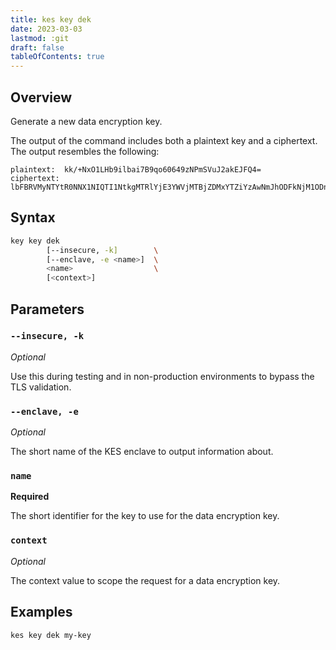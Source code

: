 ```yaml
---
title: kes key dek
date: 2023-03-03
lastmod: :git
draft: false
tableOfContents: true
---
```


## Overview

Generate a new data encryption key.

The output of the command includes both a plaintext key and a ciphertext.
The output resembles the following:

```
plaintext:  kk/+NxO1LHb9ilbai7B9qo60649zNPmSVuJ2akEJFQ4=
ciphertext: lbFBRVMyNTYtR0NNX1NIQTI1NtkgMTRlYjE3YWVjMTBjZDMxYTZiYzAwNmJhODFkNjM1ODnEEKOclQFBMYNZ3dVJPCrldAHEDLkZD9YgLpFW77+8b8Qw7Tn/6tFhyYUoFzS4+jYv8ty/Y5bqKzU6lPUEq/O8xEnYs92wEyvdSfTpTDEH8a8Q
```

## Syntax

```sh
key key dek
        [--insecure, -k]        \
        [--enclave, -e <name>]  \
        <name>                  \
        [<context>]
```

## Parameters

### `--insecure, -k`

_Optional_

Use this during testing and in non-production environments to bypass the TLS validation.

### `--enclave, -e`

_Optional_

The short name of the KES enclave to output information about.

### `name`

**Required**

The short identifier for the key to use for the data encryption key.

### `context`

_Optional_

The context value to scope the request for a data encryption key.

## Examples

```sh
kes key dek my-key
```